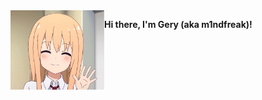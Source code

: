 <img src="hello.webp" alt="Hello" width="150" align="left">

**Hi there, I'm Gery (aka m1ndfreak)!**
